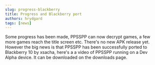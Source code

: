 ```yaml
---
slug: progress-blackberry
title: Progress and Blackberry port
authors: hrydgard
tags: [news]
---
```


Some progress has been made, PPSSPP can now decrypt games, a few more games reach the title screen etc. There's no new APK release yet. However the big news is that PPSSPP has been successfully ported to Blackberry 10 by xsacha, here's a a video of PPSSPP running on a Dev Alpha device. It can be downloaded on the downloads page.
